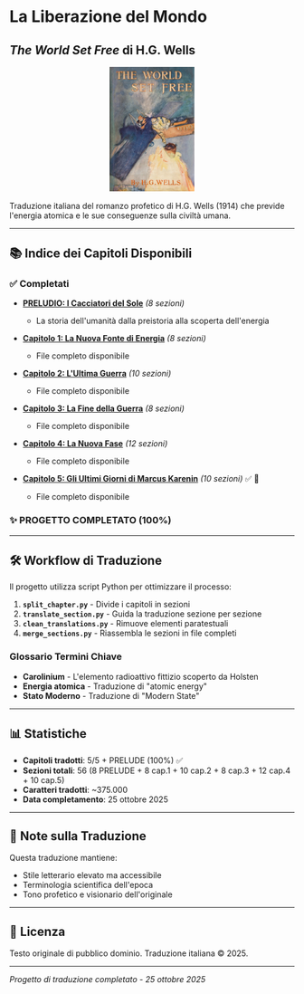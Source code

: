 # La Liberazione del Mondo
## *The World Set Free* di H.G. Wells

<p align="center">
  <img src="cover.jpg" alt="Copertina" width="150"/>
</p>

Traduzione italiana del romanzo profetico di H.G. Wells (1914) che previde l'energia atomica e le sue conseguenze sulla civiltà umana.

---

## 📚 Indice dei Capitoli Disponibili

### ✅ Completati

- **[PRELUDIO: I Cacciatori del Sole](prelude_completo_IT.md)** *(8 sezioni)*
  - La storia dell'umanità dalla preistoria alla scoperta dell'energia
  
- **[Capitolo 1: La Nuova Fonte di Energia](capitolo_01_completo_IT.md)** *(8 sezioni)*
  - File completo disponibile

- **[Capitolo 2: L'Ultima Guerra](capitolo_02_completo_IT.md)** *(10 sezioni)*
  - File completo disponibile

- **[Capitolo 3: La Fine della Guerra](capitolo_03_completo_IT.md)** *(8 sezioni)*
  - File completo disponibile

- **[Capitolo 4: La Nuova Fase](capitolo_04_completo_IT.md)** *(12 sezioni)*
  - File completo disponibile

- **[Capitolo 5: Gli Ultimi Giorni di Marcus Karenin](capitolo_05_completo_IT.md)** *(10 sezioni)* ✅ 🎉
  - File completo disponibile

### ✨ PROGETTO COMPLETATO (100%)

---

## 🛠️ Workflow di Traduzione

Il progetto utilizza script Python per ottimizzare il processo:

1. **`split_chapter.py`** - Divide i capitoli in sezioni
2. **`translate_section.py`** - Guida la traduzione sezione per sezione
3. **`clean_translations.py`** - Rimuove elementi paratestuali
4. **`merge_sections.py`** - Riassembla le sezioni in file completi

### Glossario Termini Chiave

- **Carolinium** - L'elemento radioattivo fittizio scoperto da Holsten
- **Energia atomica** - Traduzione di "atomic energy"
- **Stato Moderno** - Traduzione di "Modern State"

---

## 📊 Statistiche

- **Capitoli tradotti**: 5/5 + PRELUDE (100%) ✅ 
- **Sezioni totali**: 56 (8 PRELUDE + 8 cap.1 + 10 cap.2 + 8 cap.3 + 12 cap.4 + 10 cap.5)
- **Caratteri tradotti**: ~375.000
- **Data completamento**: 25 ottobre 2025

---

## 📖 Note sulla Traduzione

Questa traduzione mantiene:
- Stile letterario elevato ma accessibile
- Terminologia scientifica dell'epoca
- Tono profetico e visionario dell'originale

---

## 📜 Licenza

Testo originale di pubblico dominio. Traduzione italiana © 2025.

---

*Progetto di traduzione completato - 25 ottobre 2025*
